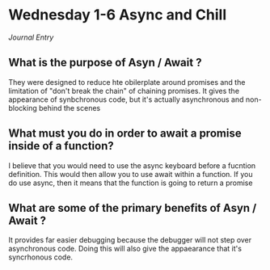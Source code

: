 # Wednesday 1-6 Async and Chill
_Journal Entry_

## What is the purpose of Asyn / Await ? 

They were designed to reduce hte obilerplate around promises and the limitation of "don't break the chain" of chaining promises. It gives the appearance of synbchronous code, but it's actually asynchronous and non-blocking behind the scenes
 

 ## What must you do in order to await a promise inside of a function? 

 I believe that you would need to use the async keyboard before a fucntion definition. This would then allow you to use await within a function. If you do use async, then it means that the function is going to return a promise 

 ## What are some of the primary benefits of Asyn / Await ? 

It provides far easier debugging because the debugger will not step over asynchronous code. Doing this will also give the appaearance that it's syncrhonous code. 

